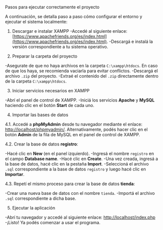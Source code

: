 Pasos para ejecutar correctamente el proyecto

A continuación, se detalla paso a paso cómo configurar el entorno y ejecutar el sistema localmente:

1. Descargar e instalar XAMPP
 -Accedé al siguiente enlace: [https://www.apachefriends.org/es/index.html](https://www.apachefriends.org/es/index.html).
 -Descargá e instalá la versión correspondiente a tu sistema operativo.

2. Preparar la carpeta del proyecto

 -Asegurate de que no haya archivos en la carpeta `C:\xampp\htdocs`. En caso de que los haya, se recomienda vaciarla para evitar conflictos.
 -Descargá el archivo `.zip` del proyecto.
 -Extraé el contenido del `.zip` directamente dentro de la carpeta `C:\xampp\htdocs`.

3. Iniciar servicios necesarios en XAMPP

 -Abrí el panel de control de XAMPP.
 -Iniciá los servicios **Apache** y **MySQL** haciendo clic en el botón **Start** de cada uno.

4. Importar las bases de datos

4.1. Accedé a **phpMyAdmin** desde tu navegador mediante el enlace: [http://localhost/phpmyadmin/](http://localhost/phpmyadmin/).
   Alternativamente, podés hacer clic en el botón **Admin** de la fila de MySQL en el panel de control de XAMPP.

4.2. Crear la base de datos **registro**:

 -Hacé clic en **New** (en el panel izquierdo).
 -Ingresá el nombre `registro` en el campo **Database name**.
 -Hacé clic en **Create**.
 -Una vez creada, ingresá a la base de datos, hacé clic en la pestaña **Import**.
 -Seleccioná el archivo `.sql` correspondiente a la base de datos `registro` y luego hacé clic en **Importar**.

4.3. Repetí el mismo proceso para crear la base de datos **tienda**:

 -Crear una nueva base de datos con el nombre `tienda`.
 -Importá el archivo `.sql` correspondiente a dicha base.

5. Ejecutar la aplicación

 -Abrí tu navegador y accedé al siguiente enlace: [http://localhost/index.php](http://localhost/index.php)
 -¡Listo! Ya podés comenzar a usar el programa.


